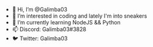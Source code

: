 - 👋 Hi, I’m @Galimba03
- 👀 I’m interested in coding and lately I'm into sneakers
- 🌱 I’m currently learning NodeJS && Python
- 📫 Discord: Galimba03#3828
- 🐦 Twitter: Galimba03

